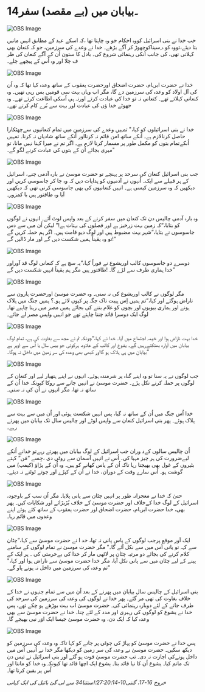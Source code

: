 # 14۔بیابان میں (بے مقصد) سفر

![OBS Image](https://cdn.door43.org/obs/jpg/360px/obs-en-14-01.jpg)

حب خدا نے بنی اسرائیل کووہ احکام جو وہ چاہتا تھا ،کہ اسکے عہد کے مطابق انہیں مانیں بتا دیئے،تووہ کو ہ ِسیناکوچھوڑ کر آگے بڑھے۔ خدا نے وعدے کی سرزمین، جو کہ کنعان بھی کہلاتی تھی، کی جانب اُنکی رہنمائی شروع کی۔ بادل کا ستون اُن کے آگے کنعان کی طر ف چلا اور وہ اُس کے پیچھے چلے۔

![OBS Image](https://cdn.door43.org/obs/jpg/360px/obs-en-14-02.jpg)

خدا نے حضرت ابرہام، حضرت اضحاق اورحضرت یعقوب کے ساتھ وعدہ کیا تھا کہ وہ اُن کی آل اولاد کو وعدہ کی سرزمین دے گا، مگر اب وہاں بہت سی قومیں بس رہی تھیں۔ وہ کنعانی کہلاتے تھے۔ کنعانی نہ تو خدا کی عبادت کرتے اورنہ ہی اُسکی اطاعت کرتے تھے۔ وہ جھوٹے خدا ؤں کی عبادت اور بہت سے بُرے کام کرتے تھے۔

![OBS Image](https://cdn.door43.org/obs/jpg/360px/obs-en-14-03.jpg)

خدا نے بنی اسرائیلوں کو کہا،" تمہیں وعدے کی سرزمین میں تمام کنعانیوں سےچھٹکارا حاصل کرنالازم ہے۔ اُنکے ساتھ امن قائم نہ کرنااور اُنکے ساتھ شادیاں نہ کرنا۔ تمہیں اُنکےتمام بتوں کو مکمل طور پر مسمار کرنا لازم ہے۔ اگر تم نے میرا کہنا نہیں مانا، تو میری بجائے اُن کے بتوں کی عبادت کرنے لگو گے۔"

![OBS Image](https://cdn.door43.org/obs/jpg/360px/obs-en-14-04.jpg)

جب بنی اسرائیل کنعان کی سرحد پر پہنچے تو حضرت موسیٰ نے بارہ آدمی چنے، اسرائیل کے ہر قبیلے سے ایک۔ اُنہوں نے آدمیوں کو ہدایات دیں کہ وہ جا کر جاسوسی کریں اور دیکھیں کہ وہ سرزمین کیسی ہے۔ انہیں کنعانیوں کی بھی جاسوسی کرنی تھی کہ دیکھیں آیا وہ طاقتور ہیں یا کمزور۔

![OBS Image](https://cdn.door43.org/obs/jpg/360px/obs-en-14-05.jpg)

وہ بارہ آدمی چالیس دن تک کنعان میں سفر کرنے کے بعد واپس لوٹ آئے۔ انہوں نے لوگوں کو بتایا،“کہ زمین بہت زرخیز ہے اور فصلوں کی بہتات ہے!” لیکن اُن میں سے دس جاسوسوں نے بتایا،“شہر بہت مضبوط ہیں اور لوگ دیو قامت ہیں۔ اگر ہم حملہ کریں گے تو وہ یقیناً ہمیں شکست دیں گے اور مار ڈالیں گے!”

![OBS Image](https://cdn.door43.org/obs/jpg/360px/obs-en-14-06.jpg)

دوسرے دو جاسوسوں کالب اوریشوع نے فوراً کہا،“یہ سچ ہے کہ کنعانی لوگ قد آوراور طاقتور ہیں مگر ہم یقیناً انہیں شکست دیں گے‎! خدا ہماری طرف سے لڑے گا۔”

![OBS Image](https://cdn.door43.org/obs/jpg/360px/obs-en-14-07.jpg)

مگر لوگوں نے کالب اوریشوع کی نہ سنی۔ وہ حضرت موسیٰ اورحضرت ہارون سے ناراض ہوگئے اور کہا،“تم ہمیں اِس ہیبت ناک جگہ پر کیوں لائے ہو۔؟ ہمیں جنگ میں ہلاک ہونے اور ہماری بیویوں اور بچوں کو غلام بننے کی بجائے ہمیں مصر میں رہنا چاہیے تھا۔ لوگ ایک دوسرا قائد چننا چاہتے تھے جو انہیں واپس مصر لے جائے۔

![OBS Image](https://cdn.door43.org/obs/jpg/360px/obs-en-14-08.jpg)

خدا بہت ناراض ہوا اور خیمہ اجتماع میں آیا۔ خدا نے کہا،“چونکہ تم نے مجھ سے بغاوت کی ہے، تمام لوگ بیابان میں آوارہ بھٹکتےرہیں گے۔ یشوع اور کالب کے علاوہ، ہرکوئی جو بیس سال یا اُس سے اوپر ہے بیابان میں ہی ہلاک ہو گااور کبھی بھی وعدہ کی سر زمین میں داخل نہ ہوگا۔”

![OBS Image](https://cdn.door43.org/obs/jpg/360px/obs-en-14-09.jpg)

جب لوگوں نے یہ سنا تو وہ اپنے گناہ پر شرمندہ ہوئے۔ انہوں نے اپنے ہتھیار لیے اور کنعان کے لوگوں پر حملہ کرنے نکل پڑے۔ حضرت موسیٰ نے انہیں جانے سے روکا کیونکہ خدا اُن کے ساتھ نہ تھا، مگر انہوں نے اُن کی نہ سنی۔

![OBS Image](https://cdn.door43.org/obs/jpg/360px/obs-en-14-10.jpg)

خدا اُس جنگ میں اُن کے ساتھ نہ گیا، پس انہیں شکست ہوئی اور اُن میں سے بہت سے ہلاک ہوئے۔ پھر بنی اسرائیل کنعان سے واپس لوٹے اور چالیس سال تک بیابان میں پھرتے رہے۔

![OBS Image](https://cdn.door43.org/obs/jpg/360px/obs-en-14-11.jpg)

اُن چالیس سالوں کےد وران جب اسرائیل کے لوگ بیابان میں پھرتے رہےتو خدانے اُنکے لیےضرورت کی ہر چیز مہیا کی۔ اُس نے انہیں آسمان سے روٹی دی ،جِسے “مَن” کہتے ہیں۔ وہ اُن کے پڑاؤ (کیمپ) میں ‎بٹیروں کے غول بھی بھیجتا رہا تاکہ اُن کے پاس کھانے کو گوشت ہو۔ اُس سارے وقت کے دوران، خدا نے اُن کے کپڑے اور جوتے ٹوٹنے نہ دیئے۔

![OBS Image](https://cdn.door43.org/obs/jpg/360px/obs-en-14-12.jpg)

حتیٰ کہ خدا نے معجزانہ طور پر انہیں چٹان سے پانی پلایا۔ مگر اُن سب کے باوجود، اسرائیل کے لوگ خدا کےخلاف اور حضرت موسیٰ کے خلاف بُڑبڑائے اور شکایات کیں۔ پھر بھی، خدا حضرت ابرہام، حضرت اضحاق اور حضرت یعقوب کے ساتھ کئے ہوئے اپنے وعدوں میں قائم رہا۔

![OBS Image](https://cdn.door43.org/obs/jpg/360px/obs-en-14-13.jpg)

ایک اَور موقع پرجب لوگوں کے پاس پانی نہ تھا، خد ا نے حضرت موسیٰ سے کہا،“چٹان سے کہہ تو پانی اُس میں سے نکل آئے گا۔” مگر حضرت موسیٰ نے تمام لوگوں کے سامنے کلام کرنے کی بجائے دو مرتبہ چٹان پر لاٹھی مار کر خدا کی بےحرمتی کی ۔ ہر ایک کے پینے کے لیے چٹان میں سے پانی نکل آیا، مگر خدا حضرت موسیٰ سے ناراض ہوا اور کہا،" تم وعدہ کی سرزمین میں داخل نہ ہونے پاو گے۔"

![OBS Image](https://cdn.door43.org/obs/jpg/360px/obs-en-14-14.jpg)

بنی اسرائیل کے چالیس سال بیابان میں پھرنے کے بعد اُن میں سے تمام جنہوں نے خدا کے خلاف بغاوت کی تھی مر گئے۔ پھر خدا نے لوگوں کی وعدہ کی سرزمین کی سرحد کی طرف جانے کے لئے دوبارہ رہنمائی کی۔ حضرت موسیٰ اب بہت بوڑھے ہو چکے تھے، پس خدا نے یشوع کو لوگوں کی رہبری اور مدد کے لئے چنا۔ خدا نے حضرت موسیٰ سے بھی وعدہ کیا کہ ایک دن، وہ حضرت موسیٰ جیسا ایک اوَر نبی بھیجے گا۔

![OBS Image](https://cdn.door43.org/obs/jpg/360px/obs-en-14-15.jpg)

پس خدا نے حضرت موسیٰ کو پہاڑ کی چوٹی پر جانے کو کہا تاکہ وہ وعدہ کی سرزمین کو دیکھ سکیں۔ حضرت موسیٰ نے وعدہ کی سر زمین کو دیکھا مگر خدا نے اُنہیں اُس میں داخل ہونےکی اجازت نہ دی۔ تب حضرت موسیٰ فوت ہو گئے اور بنی اسرائیل نے تیس دن تک ماتم کیا۔ یشوع اُن کا نیا قائد بنا۔ یشوع ایک اچھا قائد تھا کیونکہ وہ خدا کو مانتا اور اُس پر یقین کرتا تھا۔

_خروج 16-17، گنتی10-14؛27:20؛استثنا34 سے لی گئ بائبل کی ایک کہانی_